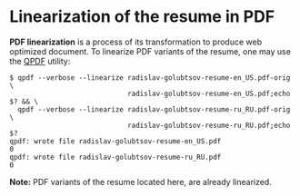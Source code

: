 # Linearization of the resume in PDF

**PDF linearization** is a process of its transformation to produce web optimized document. To linearize PDF variants of the resume, one may use the [QPDF](http://qpdf.sourceforge.net "QPDF: A Content-Preserving PDF Transformation System") utility:

```
$ qpdf --verbose --linearize radislav-golubtsov-resume-en_US.pdf-orig       \
                             radislav-golubtsov-resume-en_US.pdf;echo $? && \
  qpdf --verbose --linearize radislav-golubtsov-resume-ru_RU.pdf-orig       \
                             radislav-golubtsov-resume-ru_RU.pdf;echo $?
qpdf: wrote file radislav-golubtsov-resume-en_US.pdf
0
qpdf: wrote file radislav-golubtsov-resume-ru_RU.pdf
0
```

**Note:** PDF variants of the resume located here, are already linearized.

